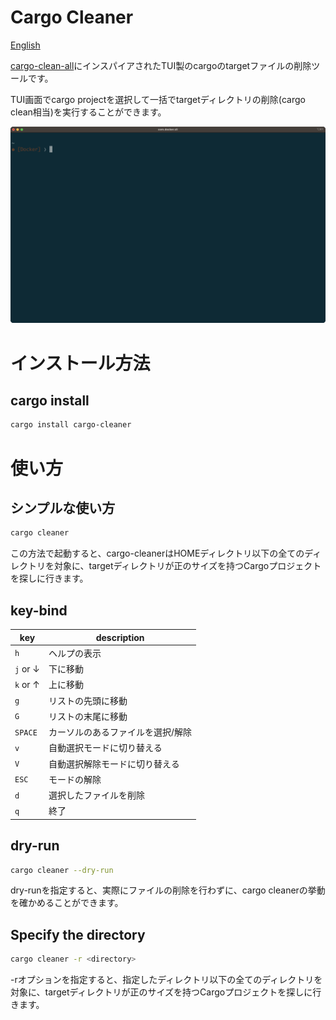 # Cargo Cleaner

[English](./README.md)

[cargo-clean-all](https://crates.io/crates/cargo-clean-all)にインスパイアされたTUI製のcargoのtargetファイルの削除ツールです。

TUI画面でcargo projectを選択して一括でtargetディレクトリの削除(cargo clean相当)を実行することができます。

![デモ動画](assets/demo.gif)

# インストール方法

## cargo install

```bash
cargo install cargo-cleaner
```

# 使い方

## シンプルな使い方

```bash
cargo cleaner
```

この方法で起動すると、cargo-cleanerはHOMEディレクトリ以下の全てのディレクトリを対象に、targetディレクトリが正のサイズを持つCargoプロジェクトを探しに行きます。

## key-bind

| key      | description                       |
| -------- | --------------------------------- |
| `h`      | ヘルプの表示                      |
| `j` or ↓ | 下に移動                          |
| `k` or ↑ | 上に移動                          |
| `g`      | リストの先頭に移動                |
| `G`      | リストの末尾に移動                |
| `SPACE`  | カーソルのあるファイルを選択/解除 |
| `v`      | 自動選択モードに切り替える        |
| `V`      | 自動選択解除モードに切り替える    |
| `ESC`    | モードの解除                      |
| `d`      | 選択したファイルを削除            |
| `q`      | 終了                              |

## dry-run

```bash
cargo cleaner --dry-run
```

dry-runを指定すると、実際にファイルの削除を行わずに、cargo cleanerの挙動を確かめることができます。

## Specify the directory

```bash
cargo cleaner -r <directory>
```

-rオプションを指定すると、指定したディレクトリ以下の全てのディレクトリを対象に、targetディレクトリが正のサイズを持つCargoプロジェクトを探しに行きます。

